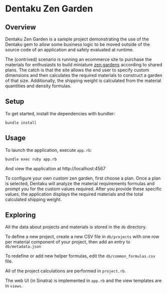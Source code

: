 # Dentaku Zen Garden

## Overview

Dentaku Zen Garden is a sample project demonstrating the use of the Dentaku gem
to allow some business logic to be moved outside of the source code of an
application and safely evaluated at runtime.

The (contrived) scenario is running an ecommerce site to purchase the materials
for enthusiasts to build miniature
[zen gardens](https://en.wikipedia.org/wiki/Japanese_rock_garden) according to
shared plans.  The catch is that the site allows the end user to specify custom
dimensions and then calculates the required materials to construct a garden of
that size.  Additionally, the shipping weight is calculated from the material
quantities and density formulas.

## Setup

To get started, install the dependencies with bundler:

```
bundle install
```

## Usage

To launch the application, execute `app.rb`:

```
bundle exec ruby app.rb
```

And view the application at http://localhost:4567

To configure your own custom zen garden, first choose a plan.  Once a plan is
selected, Dentaku will analyze the material requirements formulas and prompt you
for the custom values required.  After you provide these specific values, the
application displays the required materials and the total calculated shipping
weight.

## Exploring

All the data about projects and materials is stored in the `db` directory.  

To define a new project, create a new CSV file in `db/projects` with one row per
material component of your project, then add an entry to `db/metadata.json`

To redefine or add new helper formulas, edit the `db/common_formulas.csv` file.

All of the project calculations are performed in `project.rb`.

The web UI (in Sinatra) is implemented in `app.rb` and the view templates are in
`views`.
